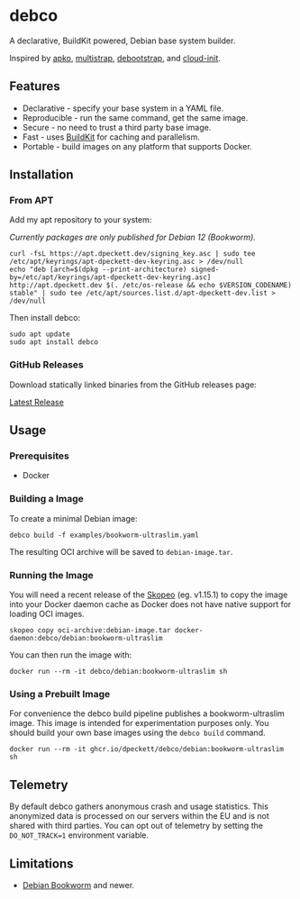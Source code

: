 # debco

A declarative, BuildKit powered, Debian base system builder. 

Inspired by [apko](https://github.com/chainguard-dev/apko), [multistrap](https://wiki.debian.org/Multistrap), 
[debootstrap](https://wiki.debian.org/Debootstrap), and [cloud-init](https://cloudinit.readthedocs.io/en/latest/).

## Features

* Declarative - specify your base system in a YAML file.
* Reproducible - run the same command, get the same image.
* Secure - no need to trust a third party base image.
* Fast - uses [BuildKit](https://docs.docker.com/build/buildkit/) for caching and parallelism.
* Portable - build images on any platform that supports Docker.

## Installation

### From APT

Add my apt repository to your system:

*Currently packages are only published for Debian 12 (Bookworm).*

```shell
curl -fsL https://apt.dpeckett.dev/signing_key.asc | sudo tee /etc/apt/keyrings/apt-dpeckett-dev-keyring.asc > /dev/null
echo "deb [arch=$(dpkg --print-architecture) signed-by=/etc/apt/keyrings/apt-dpeckett-dev-keyring.asc] http://apt.dpeckett.dev $(. /etc/os-release && echo $VERSION_CODENAME) stable" | sudo tee /etc/apt/sources.list.d/apt-dpeckett-dev.list > /dev/null
```

Then install debco:

```shell
sudo apt update
sudo apt install debco
```

### GitHub Releases

Download statically linked binaries from the GitHub releases page: 

[Latest Release](https://github.com/dpeckett/debco/releases/latest)

## Usage

### Prerequisites

* Docker

### Building a Image

To create a minimal Debian image:

```shell
debco build -f examples/bookworm-ultraslim.yaml
```

The resulting OCI archive will be saved to `debian-image.tar`.

### Running the Image

You will need a recent release of the [Skopeo](https://github.com/containers/skopeo) 
(eg. v1.15.1) to copy the image into your Docker daemon cache as Docker does not 
have native support for loading OCI images.

```shell
skopeo copy oci-archive:debian-image.tar docker-daemon:debco/debian:bookworm-ultraslim
```

You can then run the image with:

```shell
docker run --rm -it debco/debian:bookworm-ultraslim sh
```

### Using a Prebuilt Image

For convenience the debco build pipeline publishes a bookworm-ultraslim image.
This image is intended for experimentation purposes only. You should build your
own base images using the `debco build` command.

```shell
docker run --rm -it ghcr.io/dpeckett/debco/debian:bookworm-ultraslim sh
```

## Telemetry

By default debco gathers anonymous crash and usage statistics. This anonymized
data is processed on our servers within the EU and is not shared with third
parties. You can opt out of telemetry by setting the `DO_NOT_TRACK=1`
environment variable.

## Limitations

* [Debian Bookworm](https://www.debian.org/releases/bookworm/) and newer.